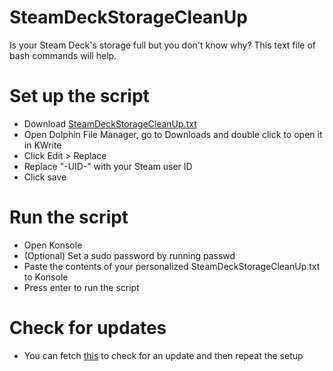 # SteamDeckStorageCleanUp
Is your Steam Deck's storage full but you don't know why? This text file of bash commands will help.

# Set up the script
- Download [SteamDeckStorageCleanUp.txt](https://github.com/a5b4e73c-95e4-4e97-b16b-f4598c37b9fd)
- Open Dolphin File Manager, go to Downloads and double click to open it in KWrite
- Click Edit > Replace
- Replace "-UID-" with your Steam user ID
- Click save

# Run the script
- Open Konsole
- (Optional) Set a sudo password by running passwd
- Paste the contents of your personalized SteamDeckStorageCleanUp.txt to Konsole
- Press enter to run the script

# Check for updates
- You can fetch [this](https://raw.githubusercontent.com/UAWJDASWUI/SteamDeckStorageCleanUp/refs/heads/main/.version) to check for an update and then repeat the setup

